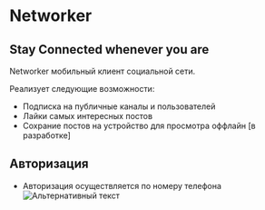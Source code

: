 # Networker
## Stay Connected whenever you are

Networker мобильный клиент социальной сети.

Реализует следующие возможности:
- Подписка на публичные каналы и пользователей
- Лайки самых интересных постов
- Сохрание постов на устройство для просмотра оффлайн [в разработке]

## Авторизация

- Авторизация осуществляется по номеру телефона
![Альтернативный текст](https://ibb.co/DLQ2LDP)
